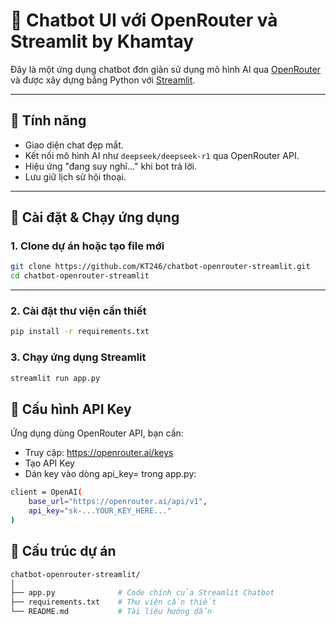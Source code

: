 # 🤖 Chatbot UI với OpenRouter và Streamlit by Khamtay

Đây là một ứng dụng chatbot đơn giản sử dụng mô hình AI qua [OpenRouter](https://openrouter.ai) và được xây dựng bằng Python với [Streamlit](https://streamlit.io).

---

## 🧰 Tính năng

- Giao diện chat đẹp mắt.
- Kết nối mô hình AI như `deepseek/deepseek-r1` qua OpenRouter API.
- Hiệu ứng "đang suy nghĩ..." khi bot trả lời.
- Lưu giữ lịch sử hội thoại.

---

## 🚀 Cài đặt & Chạy ứng dụng

### 1. Clone dự án hoặc tạo file mới

```bash
git clone https://github.com/KT246/chatbot-openrouter-streamlit.git
cd chatbot-openrouter-streamlit 
```` 
---
### 2. Cài đặt thư viện cần thiết

```bash
pip install -r requirements.txt
```

### 3. Chạy ứng dụng Streamlit

```bash
streamlit run app.py
```

## 🔐 Cấu hình API Key
Ứng dụng dùng OpenRouter API, bạn cần:
- Truy cập: https://openrouter.ai/keys
- Tạo API Key
- Dán key vào dòng api_key= trong app.py:

```bash
client = OpenAI(
    base_url="https://openrouter.ai/api/v1",
    api_key="sk-...YOUR_KEY_HERE..."
)
```
## 📂 Cấu trúc dự án
```bash
chatbot-openrouter-streamlit/
│
├── app.py              # Code chính của Streamlit Chatbot
├── requirements.txt    # Thư viện cần thiết
└── README.md           # Tài liệu hướng dẫn
```


